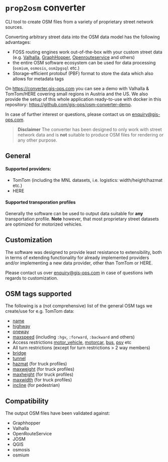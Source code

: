 # `prop2osm` converter

CLI tool to create OSM files from a variety of proprietary street network sources.

Converting arbitrary street data into the OSM data model has the following advantages:

- FOSS routing engines work out-of-the-box with your custom street data (e.g. [Valhalla](https://github.com/valhalla/valhalla), [GraphHopper](https://github.com/graphhopper/graphhopper/), [Openrouteservice](https://github.com/GIScience/openrouteservice) and others)
- the entire OSM software ecosystem can be used for data processing (`osmium`, `osmosis`, `osm2pgsql` etc.)
- Storage-efficient protobuf (PBF) format to store the data which also allows for metadata tags

On https://converter.gis-ops.com you can see a demo with Valhalla & TomTom/HERE covering small regions in Austria and the US. We also provide the setup of this whole application ready-to-use with docker in this repository: https://github.com/gis-ops/osm-converter-demo.

In case of further interest or questions, please contact us on enquiry@gis-ops.com.

> **Disclaimer**
The converter has been designed to only work with street network data and is **not** suitable to produce OSM files for rendering or any other purpose.

## General

#### Supported providers:

- TomTom (including the MNL datasets, i.e. logistics: width/height/hazmat etc.)
- HERE

#### Supported transporation profiles

Generally the software can be used to output data suitable for **any** transportation profile. **Note** however, that most proprietary street datasets are optimized for motorized vehicles.

## Customization

The software was designed to provide least resistance to extensibility, both in terms of extending functionality for already implemented providers and/or implementing a new data provider, other than TomTom or HERE.

Please contact us over enquiry@gis-ops.com in case of questions iwth regards to customization.

## OSM tags supported

The following is a (not comprehensive) list of the general OSM tags we create/use for e.g. TomTom data:

- [name](https://wiki.openstreetmap.org/wiki/Key:name)
- [highway](https://wiki.openstreetmap.org/wiki/Key:highway)
- [oneway](https://wiki.openstreetmap.org/wiki/Key:oneway)
- [maxspeed](https://wiki.openstreetmap.org/wiki/Key:maxspeed) (including `:hgv`, `:forward`, `:backward` and others)
- Access restrictions [motor_vehicle](https://wiki.openstreetmap.org/wiki/Key:motor_vehicle), [motorcar](https://wiki.openstreetmap.org/wiki/Key:motorcar), [bus](https://wiki.openstreetmap.org/wiki/Key:bus), [psv](https://wiki.openstreetmap.org/wiki/Key:psv) etc
- All turn restrictions (except for turn restrictions > 2 way members)
- [bridge](https://wiki.openstreetmap.org/wiki/Key:bridge)
- [tunnel](https://wiki.openstreetmap.org/wiki/Key:tunnel)
- [hazmat](https://wiki.openstreetmap.org/wiki/Key:hazmat) (for truck profiles)
- [maxweight](https://wiki.openstreetmap.org/wiki/Key:maxweight) (for truck profiles)
- [maxheight](https://wiki.openstreetmap.org/wiki/Key:maxheight) (for truck profiles)
- [maxwidth](https://wiki.openstreetmap.org/wiki/Key:maxwidth) (for truck profiles)
- [incline](https://wiki.openstreetmap.org/wiki/Key:incline) (for pedestrian)

## Compatibility

The output OSM files have been validated against:

- Graphhopper
- Valhalla
- OpenRouteService
- JOSM
- QGIS
- osmosis
- osmium

